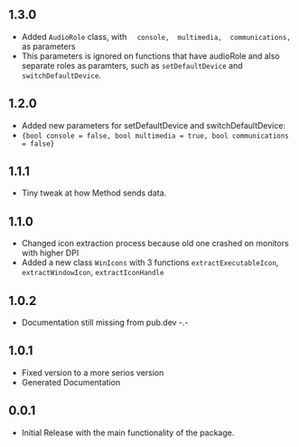 ## 1.3.0

* Added `AudioRole` class, with `  console,  multimedia,  communications,` as parameters
* This parameters is ignored on functions that have audioRole and also separate roles as paramters, such as `setDefaultDevice` and `switchDefaultDevice`.

## 1.2.0

* Added new parameters for setDefaultDevice and switchDefaultDevice:
* `{bool console = false, bool multimedia = true, bool communications = false}`

## 1.1.1

* Tiny tweak at how Method sends data.
  
## 1.1.0

* Changed icon extraction process because old one crashed on monitors with higher DPI
* Added a new class `WinIcons` with 3 functions `extractExecutableIcon`, `extractWindowIcon`, `extractIconHandle`

## 1.0.2

* Documentation still missing from pub.dev -.-

## 1.0.1

* Fixed version to a more serios version
* Generated Documentation

## 0.0.1

* Initial Release with the main functionality of the package.

